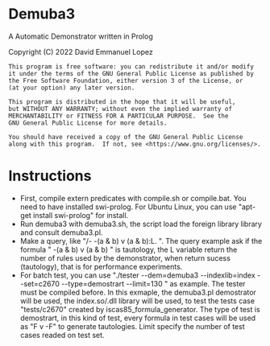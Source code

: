 # Demuba3

A Automatic Demonstrator written in Prolog

Copyright (C) 2022  David Emmanuel Lopez
    
    This program is free software: you can redistribute it and/or modify
    it under the terms of the GNU General Public License as published by
    the Free Software Foundation, either version 3 of the License, or
    (at your option) any later version.

    This program is distributed in the hope that it will be useful,
    but WITHOUT ANY WARRANTY; without even the implied warranty of
    MERCHANTABILITY or FITNESS FOR A PARTICULAR PURPOSE.  See the
    GNU General Public License for more details.

    You should have received a copy of the GNU General Public License
    along with this program.  If not, see <https://www.gnu.org/licenses/>.

# Instructions

* First, compile extern predicates with compile.sh or compile.bat. You need to have installed swi-prolog. For Ubuntu Linux, you can use "apt-get install swi-prolog" for install.
* Run demuba3 with demuba3.sh, the script load the foreign library library and consult demuba3.pl.
* Make a query, like "/- -(a & b) v (a & b):L. ". The query example ask if the formula " -(a & b) v (a & b) " is tautology, the L variable return the number of rules used by the demonstrator, when return sucess (tautology), that is for performance experiments.
* For batch test, you can use "./tester --dem=demuba3 --indexlib=index --set=c2670 --type=demostrart --limit=130 " as example. The tester must be compiled before. In this exmaple, the demuba3.pl demostrator will be used, the index.so/.dll library will be used, to test the tests case "tests/c2670" created by iscas85_formula_generator. The type of test is demostrart, in this kind of test, every formula in test cases will be used as "F v -F" to generate tautologies. Limit specify the number of test cases readed on test set.


